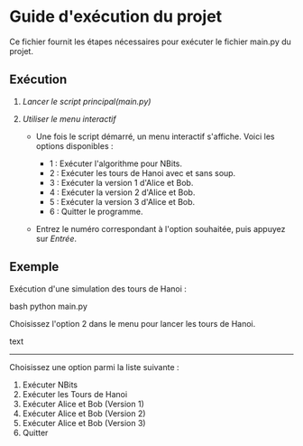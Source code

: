 # Guide d'exécution du projet

Ce fichier fournit les étapes nécessaires pour exécuter le fichier main.py du projet.

## Exécution

1. *Lancer le script principal(main.py)*

2. *Utiliser le menu interactif*

   - Une fois le script démarré, un menu interactif s'affiche. Voici les options disponibles :

     - 1 : Exécuter l'algorithme pour NBits.
     - 2 : Exécuter les tours de Hanoi avec et sans soup.
     - 3 : Exécuter la version 1 d'Alice et Bob.
     - 4 : Exécuter la version 2 d'Alice et Bob.
     - 5 : Exécuter la version 3 d'Alice et Bob.
     - 6 : Quitter le programme.

   - Entrez le numéro correspondant à l'option souhaitée, puis appuyez sur *Entrée*.

## Exemple

Exécution d'une simulation des tours de Hanoi :

bash
python main.py


Choisissez l'option 2 dans le menu pour lancer les tours de Hanoi.

text
*************************************************************
Choisissez une option parmi la liste suivante :
1. Exécuter NBits
2. Exécuter les Tours de Hanoi
3. Exécuter Alice et Bob (Version 1)
4. Exécuter Alice et Bob (Version 2)
5. Exécuter Alice et Bob (Version 3)
6. Quitter